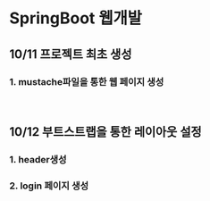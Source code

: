 # SpringBoot 웹개발

## 10/11 프로젝트 최초 생성
### 1. mustache파일을 통한 웹 페이지 생성
<br>

## 10/12 부트스트랩을 통한 레이아웃 설정
### 1. header생성
### 2. login 페이지 생성
